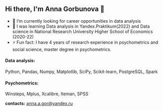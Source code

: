 ## Hi there, I'm Anna Gorbunova 👋

- 🔭 I’m currently looking for career opportunities in data analysis
- 🌱 I was learning Data analysis in Yandex.Praktikum(2022) and Data science in National Research University Higher School of Economics (2020-22)
- ⚡ Fun fact: I have 4 years of research experience in psychometrics and social science, master degree in psychometrics.


#### Data analysis:
Python, Pandas, Numpy, Matplotlib, SciPy, Scikit-learn, PostgreSQL, Spark

#### Psychometrics:
Winsteps, Mplus, Xcalibre, Iteman, SPSS

**contacts:**
anna.a.gor@yandex.ru

<!--
**AnnaAGor/AnnaAGor** is a ✨ _special_ ✨ repository because its `README.md` (this file) appears on your GitHub profile.

Here are some ideas to get you started:

- 🔭 I’m currently working on ...
- 🌱 I’m currently learning ...
- 👯 I’m looking to collaborate on ...
- 🤔 I’m looking for help with ...
- 💬 Ask me about ...
- 📫 How to reach me: ...
- 😄 Pronouns: ...
- ⚡ Fun fact: ...
-->
